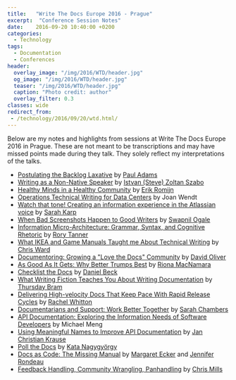 ```yaml
---
title:   "Write The Docs Europe 2016 - Prague"
excerpt:  "Conference Session Notes"
date:    2016-09-20 10:40:00 +0200
categories:
  - Technology
tags:
  - Documentation
  - Conferences
header:
  overlay_image: "/img/2016/WTD/header.jpg"
  og_image: "/img/2016/WTD/header.jpg"
  teaser: "/img/2016/WTD/header.jpg"
  caption: "Photo credit: author"
  overlay_filter: 0.3
classes: wide
redirect_from:
 - /technology/2016/09/20/wtd.html/
---
```


Below are my notes and highlights from sessions at Write The Docs
Europe 2016 in Prague.  These are not meant to be transcriptions and
may have missed points made during they talk.  They solely reflect my
interpretations of the talks.

* [Postulating the Backlog Laxative](/colls/wtd-2016-prague/1/)
  by [Paul Adams](https://twitter.com/therealpadams)
* [Writing as a Non-Native Speaker](/colls/wtd-2016-prague/2/)
  by [Istvan (Steve) Zoltan Szabo](https://twitter.com/szabosteve)
* [Healthy Minds in a Healthy Community](/colls/wtd-2016-prague/3/)
  by [Erik Romijn](https://twitter.com/erikpub)
* [Operations Technical Writing for Data Centers](/colls/wtd-2016-prague/4/) 
  by Joan Wendt
* [Watch that tone! Creating an information experience in the Atlassian voice](/colls/wtd-2016-prague/5/)
  by [Sarah Karp](https://twitter.com/skarpediem)
* [When Bad Screenshots Happen to Good Writers](/colls/wtd-2016-prague/6/)
  by [Swapnil Ogale](https://twitter.com/swapnilogale)
* [Information Micro-Architecture: Grammar, Syntax, and Cognitive Rhetoric](/colls/wtd-2016-prague/7/)
  by [Rory Tanner](https://twitter.com/roringtonj)
* [What IKEA and Game Manuals Taught me About Technical Writing](/colls/wtd-2016-prague/8/)
  by [Chris Ward](https://twitter.com/chrischinch)
* [Documentoring: Growing a "Love the Docs" Community](/colls/wtd-2016-prague/9/)
  by [David Oliver](https://twitter.com/DaveOliver79)
* [As Good As It Gets: Why Better Trumps Best](/colls/wtd-2016-prague/10/)
  by [Riona MacNamara](https://twitter.com/rionam)
* [Checklist the Docs](/colls/wtd-2016-prague/11/)
  by [Daniel Beck](https://twitter.com/ddbeck)
* [What Writing Fiction Teaches You About Writing Documentation](/colls/wtd-2016-prague/12/)
  by [Thursday Bram](https://twitter.com/thursdayb)
* [Delivering High-velocity Docs That Keep Pace With Rapid Release Cycles](/colls/wtd-2016-prague/13/)
  by [Rachel Whitton](https://twitter.com/rachwitton)
* [Documentarians and Support: Work Better Together](/colls/wtd-2016-prague/14/)
  by [Sarah Chambers](https://twitter.com/sarahleeyoga)
* [API Documentation: Exploring the Information Needs of Software Developers](/colls/wtd-2016-prague/15/)
  by Michael Meng
* [Using Meaningful Names to Improve API Documentation](/colls/wtd-2016-prague/16/)
  by [Jan Christian Krause](https://twitter.com/idocit)
* [Poll the Docs](/colls/wtd-2016-prague/17/)
  by [Kata Nagygyörgy](https://twitter.com/NagygyorgyKata)
* [Docs as Code: The Missing Manual](/colls/wtd-2016-prague/18/)
  by [Margaret Ecker](https://twitter.com/meker) and [Jennifer Rondeau](https://twitter.com/bradamante)
* [Feedback Handling, Community Wrangling, Panhandling](/colls/wtd-2016-prague/19/)
  by [Chris Mills](https://twitter.com/chrisdavidmills)
